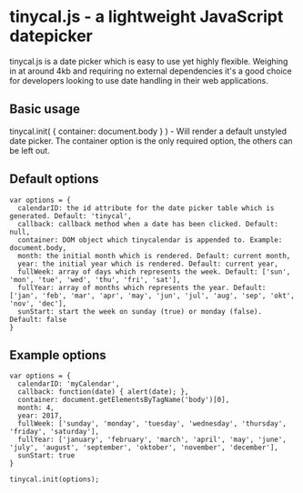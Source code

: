 # tinycal.js - a lightweight JavaScript datepicker

tinycal.js is a date picker which is easy to use yet
highly flexible. Weighing in at around 4kb and requiring no
external dependencies it's a good choice for developers looking
to use date handling in their web applications.

## Basic usage
tinycal.init( { container: document.body } ) - Will render a default unstyled date picker. The 
container option is the only required option, the others can be left out.

## Default options
    var options = {
  	  calendarID: the id attribute for the date picker table which is generated. Default: 'tinycal',
  	  callback: callback method when a date has been clicked. Default: null,
  	  container: DOM object which tinycalendar is appended to. Example: document.body, 
  	  month: the initial month which is rendered. Default: current month, 
  	  year: the initial year which is rendered. Default: current year,
  	  fullWeek: array of days which represents the week. Default: ['sun', 'mon', 'tue', 'wed', 'thu', 'fri', 'sat'],
  	  fullYear: array of months which represents the year. Default: ['jan', 'feb', 'mar', 'apr', 'may', 'jun', 'jul', 'aug', 'sep', 'okt', 'nov', 'dec'],
  	  sunStart: start the week on sunday (true) or monday (false). Default: false
    }

## Example options
    var options = {
  	  calendarID: 'myCalendar',
  	  callback: function(date) { alert(date); }, 
  	  container: document.getElementsByTagName('body')[0], 
  	  month: 4, 
  	  year: 2017,
  	  fullWeek: ['sunday', 'monday', 'tuesday', 'wednesday', 'thursday', 'friday', 'saturday'],
  	  fullYear: ['january', 'february', 'march', 'april', 'may', 'june', 'july', 'august', 'september', 'oktober', 'november', 'december'],
  	  sunStart: true
    }
    
    tinycal.init(options);